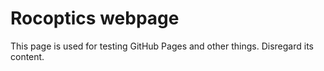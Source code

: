 # Rocoptics webpage

This page is used for testing GitHub Pages and other things. Disregard its content.
